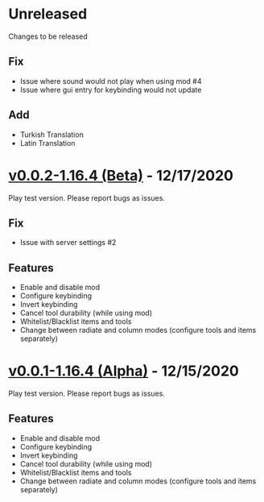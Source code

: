 # Unreleased
Changes to be released

## Fix
- Issue where sound would not play when using mod #4
- Issue where gui entry for keybinding would not update

## Add
- Turkish Translation 
- Latin Translation

# [v0.0.2-1.16.4 (Beta)](https://github.com/sognefej/PlantusMaximus/releases/tag/v0.0.2-1.16.4) - 12/17/2020

Play test version. Please report bugs as issues. 

## Fix
- Issue with server settings #2

## Features 
- Enable and disable mod
- Configure keybinding
- Invert keybinding
- Cancel tool durability (while using mod)
- Whitelist/Blacklist items and tools
- Change between radiate and column modes (configure tools and items separately) 

# [v0.0.1-1.16.4 (Alpha)](https://github.com/sognefej/PlantusMaximus/releases/tag/v0.0.1-1.16.4) - 12/15/2020

Play test version. Please report bugs as issues. 

## Features 
- Enable and disable mod
- Configure keybinding
- Invert keybinding
- Cancel tool durability (while using mod)
- Whitelist/Blacklist items and tools
- Change between radiate and column modes (configure tools and items separately) 
